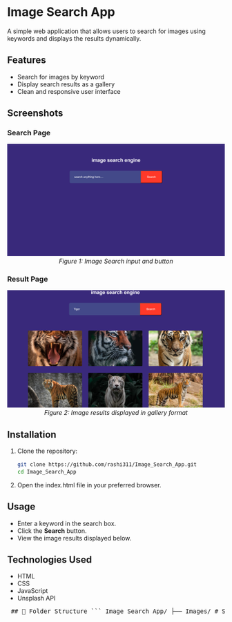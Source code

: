 # Image Search App

A simple web application that allows users to search for images using keywords and displays the results dynamically.

## Features

- Search for images by keyword
- Display search results as a gallery
- Clean and responsive user interface

## Screenshots

### Search Page

<p align="center">
  <img src="Images/screenshot4.png" alt="Search Page" width="600" />
  <br>
  <em>Figure 1: Image Search input and button</em>
</p>

### Result Page

<p align="center">
  <img src="Images/screenshot5.png" alt="Results Page" width="600" />
  <br>
  <em>Figure 2: Image results displayed in gallery format</em>
</p>

## Installation

1. Clone the repository:

   ```bash
   git clone https://github.com/rashi311/Image_Search_App.git
   cd Image_Search_App

2. Open the index.html file in your preferred browser.

## Usage

- Enter a keyword in the search box.  
- Click the **Search** button.  
- View the image results displayed below.

## Technologies Used

- HTML  
- CSS  
- JavaScript  
- Unsplash API

  
<pre> ## 📁 Folder Structure ``` Image_Search_App/ ├── Images/ # Screenshots and assets ├── index.html # Main HTML file ├── style.css # Stylesheet ├── script.js # JavaScript file handling search functionality └── README.md # Project documentation ``` </pre>







